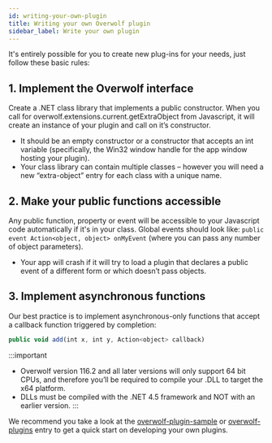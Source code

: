 ```yaml
---
id: writing-your-own-plugin
title: Writing your own Overwolf plugin
sidebar_label: Write your own plugin
---
```


It's entirely possible for you to create new plug-ins for your needs, just follow these basic rules:

## 1. Implement the Overwolf interface

Create a .NET class library that implements a public constructor. When you call for overwolf.extensions.current.getExtraObject from Javascript, it will create an instance of your plugin and call on it’s constructor.

* It should be an empty constructor or a constructor that accepts an int variable (specifically, the Win32 window handle for the app window hosting your plugin).
* Your class library can contain multiple classes – however you will need a new “extra-object” entry for each class with a unique name.

## 2. Make your public functions accessible

Any public function, property or event will be accessible to your Javascript code automatically if it's in your class. Global events should look like: `public event Action<object, object> onMyEvent` (where you can pass any number of object parameters).

* Your app will crash if it will try to load a plugin that declares a public event of a different form or which doesn’t pass objects.

## 3. Implement asynchronous functions

Our best practice is to implement asynchronous-only functions that accept a callback function triggered by completion:

```js
public void add(int x, int y, Action<object> callback)
```
:::important
* Overwolf version 116.2 and all later versions will only support 64 bit CPUs, and therefore you’ll be required to compile your .DLL to target the x64 platform.
* DLLs must be compiled with the .NET 4.5 framework and NOT with an earlier version.
:::

We recommend you take a look at the [overwolf-plugin-sample](https://github.com/overwolf/overwolf-plugin-sample) or [overwolf-plugins](https://github.com/overwolf/overwolf-plugins) entry to get a quick start on developing your own plugins.



